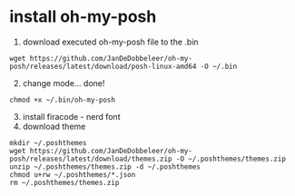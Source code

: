 # **install oh-my-posh**

1. download executed oh-my-posh file to the .bin
```
wget https://github.com/JanDeDobbeleer/oh-my-posh/releases/latest/download/posh-linux-amd64 -O ~/.bin

```
2. change mode... done!
```
chmod +x ~/.bin/oh-my-posh

```
3. install firacode - nerd font
4. download theme
```
mkdir ~/.poshthemes
wget https://github.com/JanDeDobbeleer/oh-my-posh/releases/latest/download/themes.zip -O ~/.poshthemes/themes.zip
unzip ~/.poshthemes/themes.zip -d ~/.poshthemes
chmod u+rw ~/.poshthemes/*.json
rm ~/.poshthemes/themes.zip
```
